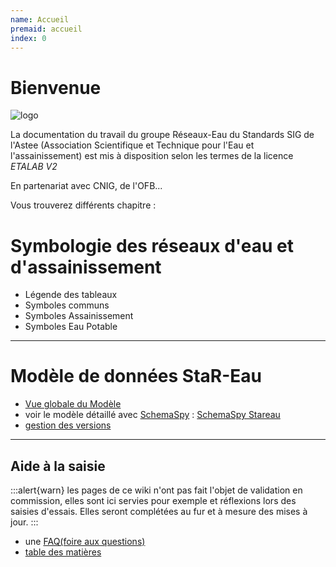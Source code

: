 ```yaml
---
name: Accueil
premaid: accueil
index: 0
---
```


# Bienvenue

![logo](images/logo/logo.png)

La documentation du travail du groupe Réseaux-Eau du Standards SIG de l'Astee (Association Scientifique et Technique pour l'Eau et l'assainissement) est mis à disposition selon les termes de la licence _ETALAB V2_

En partenariat avec CNIG, de l'OFB...

Vous trouverez différents chapitre :

# Symbologie des réseaux d'eau et d'assainissement
- Légende des tableaux
- Symboles communs
- Symboles Assainissement
- Symboles Eau Potable
---

# Modèle de données StaR-Eau

- [Vue globale du Modèle](mcd-modele)
- voir le modèle détaillé avec [SchemaSpy](https://schemaspy.org/) : [SchemaSpy Stareau](https://stareau.pasq.fr/schema/index.html)
- [gestion des versions](gestion_des_versions)

---

## Aide à la saisie

:::alert{warn}
les pages de ce wiki n'ont pas fait l'objet de validation en commission, elles sont ici servies pour exemple et réflexions lors des saisies d'essais. Elles seront complétées au fur et à mesure des mises à jour.
:::

- une [FAQ(foire aux questions)](FAQ)
- [table des matières](table_matiere)